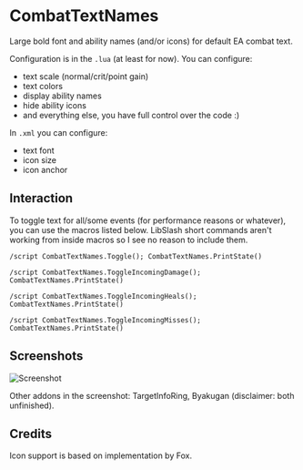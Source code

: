 # CombatTextNames

Large bold font and ability names (and/or icons) for default EA combat text.

Configuration is in the `.lua` (at least for now). You can configure:

- text scale (normal/crit/point gain)
- text colors
- display ability names
- hide ability icons
- and everything else, you have full control over the code :)

In `.xml` you can configure:

- text font
- icon size
- icon anchor

## Interaction

To toggle text for all/some events (for performance reasons or whatever), you can use the macros listed below.
LibSlash short commands aren't working from inside macros so I see no reason to include them.

```
/script CombatTextNames.Toggle(); CombatTextNames.PrintState()

/script CombatTextNames.ToggleIncomingDamage(); CombatTextNames.PrintState()

/script CombatTextNames.ToggleIncomingHeals(); CombatTextNames.PrintState()

/script CombatTextNames.ToggleIncomingMisses(); CombatTextNames.PrintState()
```

## Screenshots

![Screenshot](https://i.imgur.com/a76gmad.png)

Other addons in the screenshot: TargetInfoRing, Byakugan (disclaimer: both unfinished).

## Credits

Icon support is based on implementation by Fox.
